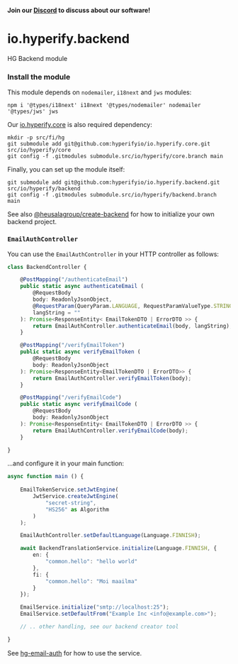 **Join our [Discord](https://discord.gg/UBTrHxA78f) to discuss about our software!**

# io.hyperify.backend

HG Backend module

### Install the module

This module depends on `nodemailer`, `i18next` and `jws` modules:

```shell
npm i '@types/i18next' i18next '@types/nodemailer' nodemailer '@types/jws' jws
```

Our [io.hyperify.core](https://github.com:hyperifyio/io.hyperify.core) is also required dependency:

```shell
mkdir -p src/fi/hg
git submodule add git@github.com:hyperifyio/io.hyperify.core.git src/io/hyperify/core
git config -f .gitmodules submodule.src/io/hyperify/core.branch main
```

Finally, you can set up the module itself:

```shell
git submodule add git@github.com:hyperifyio/io.hyperify.backend.git src/io/hyperify/backend
git config -f .gitmodules submodule.src/io/hyperify/backend.branch main
```

See also [@heusalagroup/create-backend](https://github.com/heusalagroup/create-backend) for how to initialize your own backend project.

### `EmailAuthController`

You can use the `EmailAuthController` in your HTTP controller as follows:

```typescript
class BackendController {

    @PostMapping("/authenticateEmail")
    public static async authenticateEmail (
        @RequestBody
        body: ReadonlyJsonObject,
        @RequestParam(QueryParam.LANGUAGE, RequestParamValueType.STRING)
        langString = ""
    ): Promise<ResponseEntity< EmailTokenDTO | ErrorDTO >> {
        return EmailAuthController.authenticateEmail(body, langString);
    }

    @PostMapping("/verifyEmailToken")
    public static async verifyEmailToken (
        @RequestBody
        body: ReadonlyJsonObject
    ): Promise<ResponseEntity<EmailTokenDTO | ErrorDTO>> {
        return EmailAuthController.verifyEmailToken(body);
    }

    @PostMapping("/verifyEmailCode")
    public static async verifyEmailCode (
        @RequestBody
        body: ReadonlyJsonObject
    ): Promise<ResponseEntity< EmailTokenDTO | ErrorDTO >> {
        return EmailAuthController.verifyEmailCode(body);
    }

}
```

...and configure it in your main function:

```typescript
async function main () {
    
    EmailTokenService.setJwtEngine(
        JwtService.createJwtEngine(
            "secret-string",
            "HS256" as Algorithm
        )
    );

    EmailAuthController.setDefaultLanguage(Language.FINNISH);

    await BackendTranslationService.initialize(Language.FINNISH, {
        en: {
            "common.hello": "hello world"
        },
        fi: {
            "common.hello": "Moi maailma"
        }
    });

    EmailService.initialize("smtp://localhost:25");
    EmailService.setDefaultFrom("Example Inc <info@example.com>");

    // .. other handling, see our backend creator tool

}

```

See [hg-email-auth](https://github.com/heusalagroup/hg-email-auth) for how to use the service.
